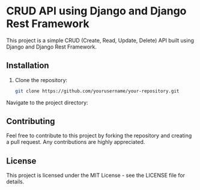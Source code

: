 # CRUD API using Django and Django Rest Framework

This project is a simple CRUD (Create, Read, Update, Delete) API built using Django and Django Rest Framework.

## Installation


1. Clone the repository:

   ```bash
   git clone https://github.com/yourusername/your-repository.git
Navigate to the project directory:


## Contributing
Feel free to contribute to this project by forking the repository and creating a pull request. Any contributions are highly appreciated.

## License
This project is licensed under the MIT License - see the LICENSE file for details.
